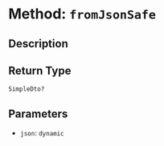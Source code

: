 # Method: `fromJsonSafe`

## Description



## Return Type
`SimpleDto?`

## Parameters

- `json`: `dynamic`
